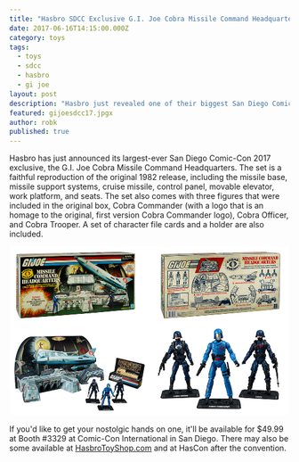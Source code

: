 ```yaml
---
title: "Hasbro SDCC Exclusive G.I. Joe Cobra Missile Command Headquarters"
date: 2017-06-16T14:15:00.000Z
category: toys
tags:
  - toys
  - sdcc
  - hasbro
  - gi joe
layout: post
description: "Hasbro just revealed one of their biggest San Diego Comic-Con 2017 exclusive products—the G.I. Joe Cobra Missile Command Headquarters!"
featured: gijoesdcc17.jpgx
author: robk
published: true
---
```


Hasbro has just announced its largest-ever San Diego Comic-Con 2017 exclusive, the G.I. Joe Cobra Missile Command Headquarters. The set is a faithful reproduction of the original 1982 release, including the missile base, missile support systems, cruise missile, control panel, movable elevator, work platform, and seats. The set also comes with three figures that were included in the original box, Cobra Commander (with a logo that is an homage to the original, first version Cobra Commander logo), Cobra Officer, and Cobra Trooper. A set of character file cards and a holder are also included.

![G.I. Joe Cobra Missile Command Headquarters](/images/gijoe/misslecommand.jpg)

If you'd like to get your nostolgic hands on one, it'll be available for $49.99 at Booth #3329 at Comic-Con International in San Diego. There may also be some available at [HasbroToyShop.com](http://HasbroToyShop.com) and at HasCon after the convention.